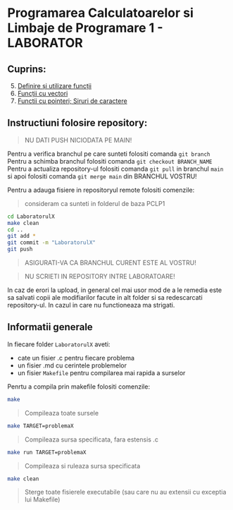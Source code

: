 # Programarea Calculatoarelor si Limbaje de Programare 1 - LABORATOR

## Cuprins:

5. [Definire și utilizare funcții](Laboratorul5/Laboratorul%2005%20-%20Definire%20%C8%99i%20utilizare%20func%C8%9Bii.md)
6. [Funcții cu vectori](Laboratorul6/Laboratorul%2006%20-%20Func%C8%9Bii%20cu%20vectori.md)
7. [Functii cu pointeri; Siruri de caractere](Laboratorul7/Laboratorul%2007%20-%20Funcții%20cu%20pointeri;%20Șiruri%20de%20caractere.md)


## Instructiuni folosire repository:

> NU DATI PUSH NICIODATA PE MAIN!

Pentru a verifica branchul pe care sunteti folositi comanda `git branch`
Pentru a schimba branchul folositi comanda `git checkout BRANCH_NAME`
Pentru a actualiza repository-ul folositi comanda `git pull` in branchul `main` si apoi folositi comanda `git merge main` din BRANCHUL VOSTRU!

Pentru a adauga fisiere in repositoryul remote folositi comenzile:

> consideram ca sunteti in folderul de baza PCLP1

```bash
cd LaboratorulX
make clean
cd ..
git add *
git commit -m "LaboratorulX"
git push
```

> ASIGURATI-VA CA BRANCHUL CURENT ESTE AL VOSTRU!

> NU SCRIETI IN REPOSITORY INTRE LABORATOARE!

In caz de erori la upload, in general cel mai usor mod de a le remedia este sa salvati copii ale modifiarilor facute in alt folder si sa redescarcati repository-ul. In cazul in care nu functioneaza ma strigati.

## Informatii generale
  
In fiecare folder `LaboratorulX` aveti:
  - cate un fisier .c pentru fiecare problema
  - un fisier .md cu cerintele problemelor
  - un fisier `Makefile` pentru compilarea mai rapida a surselor

Penrtu a compila prin makefile folositi comenzile:

```bash
make
```

> Compileaza toate sursele

```bash
make TARGET=problemaX
```

> Compileaza sursa specificata, fara estensis .c

```bash
make run TARGET=problemaX
```

> Compileaza si ruleaza sursa specificata 

```bash
make clean
```

> Sterge toate fisierele executabile (sau care nu au extensii cu exceptia lui Makefile)